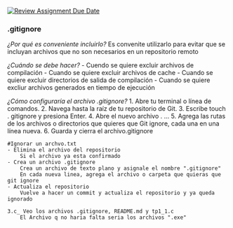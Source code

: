 [![Review Assignment Due Date](https://classroom.github.com/assets/deadline-readme-button-22041afd0340ce965d47ae6ef1cefeee28c7c493a6346c4f15d667ab976d596c.svg)](https://classroom.github.com/a/kl-E8VQf)

### .gitignore
_¿Por qué es conveniente incluirlo?_
    Es convenite utilizarlo para evitar que se incluyan archivos que no son necesarios en un repositorio remoto

_¿Cuándo se debe hacer?_
    - Cuendo se quiere excluir archivos de compilación
    - Cuando se quiere excluir archivos de cache
    - Cuando se quiere excluir directorios de salida de compilación
    - Cuando se quiere excliur archivos generados en tiempo de ejecución 

_¿Cómo configuraría el archivo .gitignore?_
    1. Abre tu terminal o línea de comandos.
    2. Navega hasta la raíz de tu repositorio de Git.
    3. Escribe touch . gitignore y presiona Enter.
    4. Abre el nuevo archivo . ...
    5. Agrega las rutas de los archivos o directorios que quieres que Git ignore, cada una en una línea nueva.
    6. Guarda y cierra el archivo.gitignore

    #Ignorar un archvo.txt
    - Elimina el archivo del repositorio
        Si el archivo ya esta confirmado
    - Crea un archivo .gitignore
        Crea un archivo de texto plano y asignale el nombre ".gitignore"
        En cada nueva linea, agrega el archivo o carpeta que quieras que git ignore
    - Actualiza el repositorio
        Vuelve a hacer un commit y actualiza el repositorio y ya queda ignorado

    3.c_ Veo los archivos .gitignore, README.md y tp1_1.c
        El Archivo q no haria falta seria los archivos ".exe"